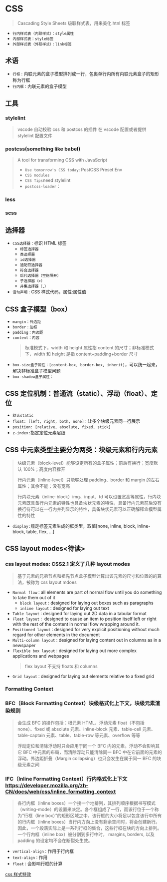 # CSS

> Cascading Style Sheets 级联样式表，用来美化 htnl 标签

- `行内样式表（内联样式）：style属性`
- `内部样式表：style标签`
- `外部样式表（外联样式）：link标签`

## 术语

- `行框：`内联元素的盒子模型排列成一行，包裹单行内所有内联元素盒子的矩形称为行框
- `行内框：`内联元素的盒子模型

## 工具

### stylelint

> vscode 自动校验 css 和 postcss 的插件
> 在 vscode 配置或者提供 stylelint 配置文件

### postcss(something like babel)

> A tool for transforming CSS with JavaScript
>
> - `Use tomorrow's CSS today`: PostCSS Preset Env
> - `CSS modules`
> - `CSS Tips`need stylelint
> - `postcss-loader`：

### less

### scss

## 选择器

- `CSS选择器：`标识 HTML 标签
  - `标签选择器`
  - `类选择器`
  - `id选择器`
  - `通配符选择器`
  - `符合选择器`
  - `后代选择器（空格隔开）`
  - `子选择器（>）`
  - `并集选择器（,）`
- `语句声明：`CSS 样式代码，属性:属性值

## CSS 盒子模型（box）

- `margin：外边距`
- `border：边框`
- `padding：内边距`
- `content：内容`
  > 标准模式下，width 和 height 属性指 content 的尺寸；非标准模式下，width 和 height 是指 content+padding+border 尺寸
- `box-size盒子属性：[content-box, border-box, inherit]`，可以统一起来，解决非标准盒子模型问题
- `box-shadow盒子属性：`

## CSS 定位机制：普通流（static）、浮动（float）、定位

- `默认static`
- `float: [left, right, both, none]：`让多个块级元素同一行展示
- `position: [relative, absolute, fixed, stick]`
- `z-index:`指定定位元素层级

## CSS 中元素类型主要分为两类：块级元素和行内元素

> 块级元素（block-level）能够设定所有的盒子属性；前后有换行；宽度默认 100%；高度内容撑开
>
> 行内元素（inline-level）只能够处理 padding、border 和 margin 的左右属性；其余不能；没有宽高
>
> 行内块元素（inline-block）img、input、td 可以设置宽高等属性，行内块元素既具备行内元素的特性也具备块状元素的特性，具备行内元素前后没有换行符可以在一行内并列显示的特性，具备块状元素可以正确解释盒模型属性的特性

- `display:`规定标签元素生成的框类型，取值[none, inline, block, inline-block, table, flex, ...]

## CSS layout modes<待读>

### css layout modes: CSS2.1 定义了几种 layout modes

> 基于元素的兄弟节点和祖先节点盒子模型计算出该元素的尺寸和位置的的算法，被称为 css layout mdoes

- `Normal flow：`all elements are part of normal flow until you do something to take them out of it
  - `block layout：`designed for laying out boxes such as paragraphs
  - `inline layout：`designed for laying out text
- `Table layout：`designed for laying out 2D data in a tabular format
- `Float layout：` designed to cause an item to position itself left or right with the rest of the content in normal flow wrapping around it.
- `Positioned layout：`designed for very explicit positioning without much regard for other elements in the document
- `Multi-column layout：`designed for laying content out in columns as in a newspaper
- `Flexible box layout：`designed for laying out more complex applications and webpages
  > flex layout 不支持 floats 和 columns
- `Grid layout：`designed for laying out elements relative to a fixed grid

### Formatting Context

### BFC（Block Formatting Context）块级格式化上下文，块级元素渲染规则

> 会生成 BFC 的操作包括：根元素 HTML、浮动元素 float（不包括 none）、fixed 或 absolute 元素、inline-block 元素、table-cell 元素、table-captain 元素、table、table-row 等元素、overflow 等等
>
> 浮动定位和清除浮动时只会应用于同一个 BFC 内的元素。浮动不会影响其它 BFC 中元素的布局，而清除浮动只能清除同一 BFC 中在它前面的元素的浮动。外边距折叠（Margin collapsing）也只会发生在属于同一 BFC 的块级元素之间

### IFC（Inline Formatting Context）行内格式化上下文<https://developer.mozilla.org/zh-CN/docs/web/css/inline_formatting_context>

> 各行内框（inline boxes）一个接一个地排列，其排列顺序根据书写模式（writing-mode）的设置来决定。各个框组成了一行，而该行位于一个称为“行框（line box）”的矩形区域之中。该行框的大小将足以包含该行中所有的行内框（inline boxes）当行内方向上没有剩余空间时，将会创建新行。因此，一个段落实际上是一系列行框的集合，这些行框在块的方向上排列。 一个行内框（inline box）被分割到多行中时， margins, borders, 以及 padding 的设定均不会在断裂处生效。

- `vertical-align：`作用于行内框
- `text-align：`作用
- `float：`会影响行框的计算

[css 样式特效](https://codersblock.com/blog/creating-glow-effects-with-css/)

